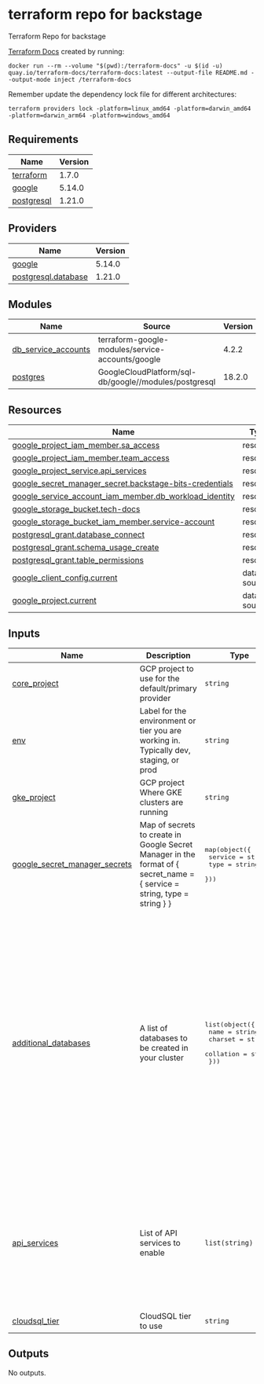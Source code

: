 <!-- BEGIN_TF_DOCS -->
# terraform repo for backstage
Terraform Repo for backstage

[Terraform Docs](https://terraform-docs.io/) created by running:

```Shell
docker run --rm --volume "$(pwd):/terraform-docs" -u $(id -u) quay.io/terraform-docs/terraform-docs:latest --output-file README.md --output-mode inject /terraform-docs
```

Remember update the dependency lock file for different architectures:

```Shell
terraform providers lock -platform=linux_amd64 -platform=darwin_amd64 -platform=darwin_arm64 -platform=windows_amd64
```

## Requirements

| Name | Version |
|------|---------|
| <a name="requirement_terraform"></a> [terraform](#requirement\_terraform) | 1.7.0 |
| <a name="requirement_google"></a> [google](#requirement\_google) | 5.14.0 |
| <a name="requirement_postgresql"></a> [postgresql](#requirement\_postgresql) | 1.21.0 |

## Providers

| Name | Version |
|------|---------|
| <a name="provider_google"></a> [google](#provider\_google) | 5.14.0 |
| <a name="provider_postgresql.database"></a> [postgresql.database](#provider\_postgresql.database) | 1.21.0 |

## Modules

| Name | Source | Version |
|------|--------|---------|
| <a name="module_db_service_accounts"></a> [db\_service\_accounts](#module\_db\_service\_accounts) | terraform-google-modules/service-accounts/google | 4.2.2 |
| <a name="module_postgres"></a> [postgres](#module\_postgres) | GoogleCloudPlatform/sql-db/google//modules/postgresql | 18.2.0 |

## Resources

| Name | Type |
|------|------|
| [google_project_iam_member.sa_access](https://registry.terraform.io/providers/hashicorp/google/5.14.0/docs/resources/project_iam_member) | resource |
| [google_project_iam_member.team_access](https://registry.terraform.io/providers/hashicorp/google/5.14.0/docs/resources/project_iam_member) | resource |
| [google_project_service.api_services](https://registry.terraform.io/providers/hashicorp/google/5.14.0/docs/resources/project_service) | resource |
| [google_secret_manager_secret.backstage-bits-credentials](https://registry.terraform.io/providers/hashicorp/google/5.14.0/docs/resources/secret_manager_secret) | resource |
| [google_service_account_iam_member.db_workload_identity](https://registry.terraform.io/providers/hashicorp/google/5.14.0/docs/resources/service_account_iam_member) | resource |
| [google_storage_bucket.tech-docs](https://registry.terraform.io/providers/hashicorp/google/5.14.0/docs/resources/storage_bucket) | resource |
| [google_storage_bucket_iam_member.service-account](https://registry.terraform.io/providers/hashicorp/google/5.14.0/docs/resources/storage_bucket_iam_member) | resource |
| [postgresql_grant.database_connect](https://registry.terraform.io/providers/cyrilgdn/postgresql/1.21.0/docs/resources/grant) | resource |
| [postgresql_grant.schema_usage_create](https://registry.terraform.io/providers/cyrilgdn/postgresql/1.21.0/docs/resources/grant) | resource |
| [postgresql_grant.table_permissions](https://registry.terraform.io/providers/cyrilgdn/postgresql/1.21.0/docs/resources/grant) | resource |
| [google_client_config.current](https://registry.terraform.io/providers/hashicorp/google/5.14.0/docs/data-sources/client_config) | data source |
| [google_project.current](https://registry.terraform.io/providers/hashicorp/google/5.14.0/docs/data-sources/project) | data source |

## Inputs

| Name | Description | Type | Default | Required |
|------|-------------|------|---------|:--------:|
| <a name="input_core_project"></a> [core\_project](#input\_core\_project) | GCP project to use for the default/primary provider | `string` | n/a | yes |
| <a name="input_env"></a> [env](#input\_env) | Label for the environment or tier you are working in. Typically dev, staging, or prod | `string` | n/a | yes |
| <a name="input_gke_project"></a> [gke\_project](#input\_gke\_project) | GCP project Where GKE clusters are running | `string` | n/a | yes |
| <a name="input_google_secret_manager_secrets"></a> [google\_secret\_manager\_secrets](#input\_google\_secret\_manager\_secrets) | Map of secrets to create in Google Secret Manager in the format of { secret\_name = {  service = string, type = string } } | <pre>map(object({<br>    service = string<br>    type    = string<br>  }))</pre> | n/a | yes |
| <a name="input_additional_databases"></a> [additional\_databases](#input\_additional\_databases) | A list of databases to be created in your cluster | <pre>list(object({<br>    name      = string<br>    charset   = string<br>    collation = string<br>  }))</pre> | <pre>[<br>  {<br>    "charset": "",<br>    "collation": "",<br>    "name": "backstage_plugin_app"<br>  },<br>  {<br>    "charset": "",<br>    "collation": "",<br>    "name": "backstage_plugin_auth"<br>  },<br>  {<br>    "charset": "",<br>    "collation": "",<br>    "name": "backstage_plugin_catalog"<br>  },<br>  {<br>    "charset": "",<br>    "collation": "",<br>    "name": "backstage_plugin_scaffolder"<br>  },<br>  {<br>    "charset": "",<br>    "collation": "",<br>    "name": "backstage_plugin_search"<br>  }<br>]</pre> | no |
| <a name="input_api_services"></a> [api\_services](#input\_api\_services) | List of API services to enable | `list(string)` | <pre>[<br>  "compute.googleapis.com",<br>  "monitoring.googleapis.com",<br>  "cloudidentity.googleapis.com",<br>  "iam.googleapis.com",<br>  "iap.googleapis.com",<br>  "iamcredentials.googleapis.com",<br>  "sts.googleapis.com",<br>  "secretmanager.googleapis.com",<br>  "sqladmin.googleapis.com"<br>]</pre> | no |
| <a name="input_cloudsql_tier"></a> [cloudsql\_tier](#input\_cloudsql\_tier) | CloudSQL tier to use | `string` | `"db-g1-small"` | no |

## Outputs

No outputs.
<!-- END_TF_DOCS -->